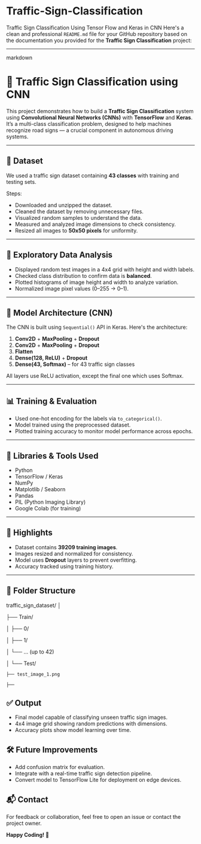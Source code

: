 # Traffic-Sign-Classification
Traffic Sign Classification Using Tensor Flow and Keras in CNN 
Here's a clean and professional `README.md` file for your GitHub repository based on the documentation you provided for the **Traffic Sign Classification** project:

---

markdown
# 🚦 Traffic Sign Classification using CNN

This project demonstrates how to build a **Traffic Sign Classification** system using **Convolutional Neural Networks (CNNs)** with **TensorFlow** and **Keras**. It’s a multi-class classification problem, designed to help machines recognize road signs — a crucial component in autonomous driving systems.

---

## 📁 Dataset

We used a traffic sign dataset containing **43 classes** with training and testing sets.

Steps:

- Downloaded and unzipped the dataset.
- Cleaned the dataset by removing unnecessary files.
- Visualized random samples to understand the data.
- Measured and analyzed image dimensions to check consistency.
- Resized all images to **50x50 pixels** for uniformity.

---

## 🧪 Exploratory Data Analysis

- Displayed random test images in a 4x4 grid with height and width labels.
- Checked class distribution to confirm data is **balanced**.
- Plotted histograms of image height and width to analyze variation.
- Normalized image pixel values (0–255 → 0–1).

---

## 🧠 Model Architecture (CNN)

The CNN is built using `Sequential()` API in Keras. Here's the architecture:

1. **Conv2D** + **MaxPooling** + **Dropout**
2. **Conv2D** + **MaxPooling** + **Dropout**
3. **Flatten**
4. **Dense(128, ReLU)** + **Dropout**
5. **Dense(43, Softmax)** – for 43 traffic sign classes

All layers use ReLU activation, except the final one which uses Softmax.

---

## 📊 Training & Evaluation

- Used one-hot encoding for the labels via `to_categorical()`.
- Model trained using the preprocessed dataset.
- Plotted training accuracy to monitor model performance across epochs.

---

## 🔧 Libraries & Tools Used

- Python
- TensorFlow / Keras
- NumPy
- Matplotlib / Seaborn
- Pandas
- PIL (Python Imaging Library)
- Google Colab (for training)

---

## 📌 Highlights

- Dataset contains **39209 training images**.
- Images resized and normalized for consistency.
- Model uses **Dropout** layers to prevent overfitting.
- Accuracy tracked using training history.

---

## 📂 Folder Structure


traffic_sign_dataset/
│

├── Train/

│   ├── 0/

│   ├── 1/

│   └── ...  (up to 42)

│
└── Test/

    ├── test_image_1.png
    
    ├── 

    




## ✅ Output

- Final model capable of classifying unseen traffic sign images.
- 4x4 image grid showing random predictions with dimensions.
- Accuracy plots show model learning over time.



## 🛠 Future Improvements

- Add confusion matrix for evaluation.
- Integrate with a real-time traffic sign detection pipeline.
- Convert model to TensorFlow Lite for deployment on edge devices.



## 📬 Contact

For feedback or collaboration, feel free to open an issue or contact the project owner.



**Happy Coding! 🚀**

